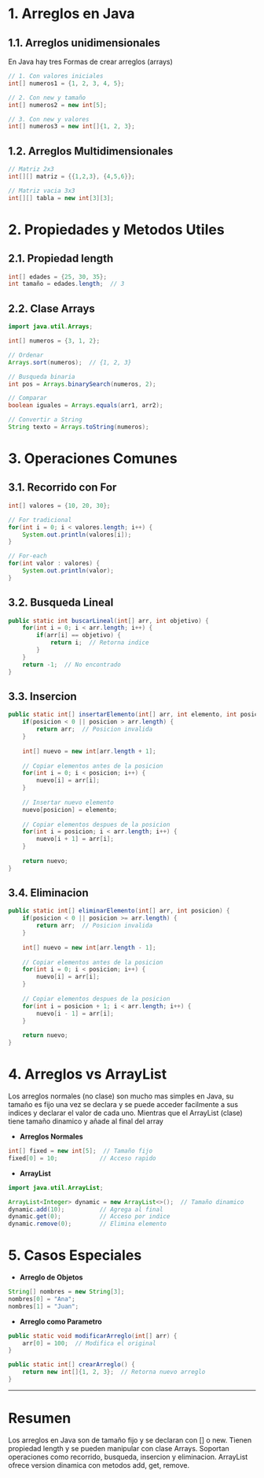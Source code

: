 # 1. Arreglos en Java
## 1.1. Arreglos unidimensionales
En Java hay tres Formas de crear arreglos (arrays)
```java
// 1. Con valores iniciales
int[] numeros1 = {1, 2, 3, 4, 5};

// 2. Con new y tamaño
int[] numeros2 = new int[5];

// 3. Con new y valores
int[] numeros3 = new int[]{1, 2, 3};
```
## 1.2. Arreglos Multidimensionales
```java
// Matriz 2x3
int[][] matriz = {{1,2,3}, {4,5,6}};

// Matriz vacia 3x3
int[][] tabla = new int[3][3];
```
# 2. Propiedades y Metodos Utiles
## 2.1. Propiedad length
```java
int[] edades = {25, 30, 35};
int tamaño = edades.length;  // 3
```
## 2.2. Clase Arrays
```java
import java.util.Arrays;

int[] numeros = {3, 1, 2};

// Ordenar
Arrays.sort(numeros);  // {1, 2, 3}

// Busqueda binaria
int pos = Arrays.binarySearch(numeros, 2);

// Comparar
boolean iguales = Arrays.equals(arr1, arr2);

// Convertir a String
String texto = Arrays.toString(numeros);
```
# 3. Operaciones Comunes
## 3.1. Recorrido con For
```java
int[] valores = {10, 20, 30};

// For tradicional
for(int i = 0; i < valores.length; i++) {
    System.out.println(valores[i]);
}

// For-each
for(int valor : valores) {
    System.out.println(valor);
}
```
## 3.2. Busqueda Lineal
```java
public static int buscarLineal(int[] arr, int objetivo) {
    for(int i = 0; i < arr.length; i++) {
        if(arr[i] == objetivo) {
            return i;  // Retorna indice
        }
    }
    return -1;  // No encontrado
}
```
## 3.3. Insercion
```java
public static int[] insertarElemento(int[] arr, int elemento, int posicion) {
    if(posicion < 0 || posicion > arr.length) {
        return arr;  // Posicion invalida
    }
    
    int[] nuevo = new int[arr.length + 1];
    
    // Copiar elementos antes de la posicion
    for(int i = 0; i < posicion; i++) {
        nuevo[i] = arr[i];
    }
    
    // Insertar nuevo elemento
    nuevo[posicion] = elemento;
    
    // Copiar elementos despues de la posicion
    for(int i = posicion; i < arr.length; i++) {
        nuevo[i + 1] = arr[i];
    }
    
    return nuevo;
}
```
## 3.4. Eliminacion
```java
public static int[] eliminarElemento(int[] arr, int posicion) {
    if(posicion < 0 || posicion >= arr.length) {
        return arr;  // Posicion invalida
    }
    
    int[] nuevo = new int[arr.length - 1];
    
    // Copiar elementos antes de la posicion
    for(int i = 0; i < posicion; i++) {
        nuevo[i] = arr[i];
    }
    
    // Copiar elementos despues de la posicion
    for(int i = posicion + 1; i < arr.length; i++) {
        nuevo[i - 1] = arr[i];
    }
    
    return nuevo;
}
```
# 4. Arreglos vs ArrayList
Los arreglos normales (no clase) son mucho mas simples en Java, su tamaño es fijo una vez se declara y se puede acceder facilmente a sus indices y declarar el valor de cada uno. Mientras que el ArrayList (clase) tiene tamaño dinamico y añade al final del array

- **Arreglos Normales**
```java
int[] fixed = new int[5];  // Tamaño fijo
fixed[0] = 10;            // Acceso rapido
```
- **ArrayList**
```java
import java.util.ArrayList;

ArrayList<Integer> dynamic = new ArrayList<>();  // Tamaño dinamico
dynamic.add(10);          // Agrega al final
dynamic.get(0);           // Acceso por indice
dynamic.remove(0);        // Elimina elemento
```
# 5. Casos Especiales
- **Arreglo de Objetos**
```java
String[] nombres = new String[3];
nombres[0] = "Ana";
nombres[1] = "Juan";
```
- **Arreglo como Parametro**
```java
public static void modificarArreglo(int[] arr) {
    arr[0] = 100;  // Modifica el original
}

public static int[] crearArreglo() {
    return new int[]{1, 2, 3};  // Retorna nuevo arreglo
}
```
---
# Resumen
Los arreglos en Java son de tamaño fijo y se declaran con [] o new.
Tienen propiedad length y se pueden manipular con clase Arrays.
Soportan operaciones como recorrido, busqueda, insercion y eliminacion.
ArrayList ofrece version dinamica con metodos add, get, remove.


